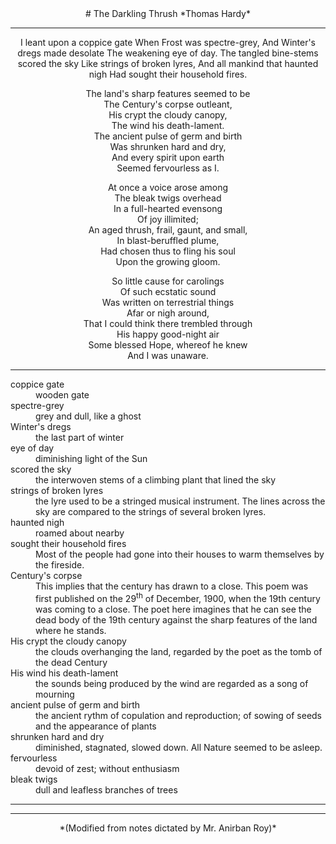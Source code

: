 <center>
# The Darkling Thrush
*Thomas Hardy*

---
</center>

<center>
I leant upon a coppice gate  
      When Frost was spectre-grey,  
And Winter's dregs made desolate  
      The weakening eye of day.  
The tangled bine-stems scored the sky  
      Like strings of broken lyres,  
And all mankind that haunted nigh  
      Had sought their household fires.  

The land's sharp features seemed to be  
      The Century's corpse outleant,  
His crypt the cloudy canopy,  
      The wind his death-lament.  
The ancient pulse of germ and birth  
      Was shrunken hard and dry,  
And every spirit upon earth  
      Seemed fervourless as I.  

At once a voice arose among  
      The bleak twigs overhead  
In a full-hearted evensong  
      Of joy illimited;  
An aged thrush, frail, gaunt, and small,  
      In blast-beruffled plume,  
Had chosen thus to fling his soul  
      Upon the growing gloom.  

So little cause for carolings  
      Of such ecstatic sound  
Was written on terrestrial things  
      Afar or nigh around,  
That I could think there trembled through  
      His happy good-night air  
Some blessed Hope, whereof he knew  
      And I was unaware.  

</center>

---

<dl>
	<dt> coppice gate </dt>
		<dd> wooden gate </dd>
	<dt> spectre-grey </dt>
		<dd> grey and dull, like a ghost </dd>
	<dt> Winter's dregs </dt>	
		<dd> the last part of winter </dd>
	<dt> eye of day </dt>
		<dd> diminishing light of the Sun </dd>
	<dt> scored the sky </dt>
		<dd> the interwoven stems of a climbing plant that lined the sky </dd>
	<dt> strings of broken lyres </dt>
		<dd> the lyre used to be a stringed musical instrument. The lines across the sky are compared to the strings of several broken lyres. </dd>
	<dt> haunted nigh </dt>
		<dd> roamed about nearby </dd>
	<dt> sought their household fires </dt>
		<dd> Most of the people had gone into their houses to warm themselves by the fireside. </dd>
	<dt> Century's corpse </dt>
		<dd> This implies that the century has drawn to a close. This poem was first published on the 29<sup>th</sup> of December, 1900, when the 19th century was coming to a close. The poet here imagines that he can see the dead body of the 19th century against the sharp features of the land where he stands. </dd>
	<dt> His crypt the cloudy canopy </dt>
		<dd> the clouds overhanging the land, regarded by the poet as the tomb of the dead Century </dd>
	<dt> His wind his death-lament </dt>
		<dd> the sounds being produced by the wind are regarded as a song of mourning </dd>
	<dt> ancient pulse of germ and birth </dt>
		<dd> the ancient rythm of copulation and reproduction; of sowing of seeds and the appearance of plants </dd>
	<dt> shrunken hard and dry </dt>
		<dd> diminished, stagnated, slowed down. All Nature seemed to be asleep. </dd>
	<dt> fervourless </dt>
		<dd> devoid of zest; without enthusiasm </dd>
	<dt> bleak twigs </dt>
		<dd> dull and leafless branches of trees </dd>
</dl>

---



---

<center>
*(Modified from notes dictated by Mr. Anirban Roy)*
</center>